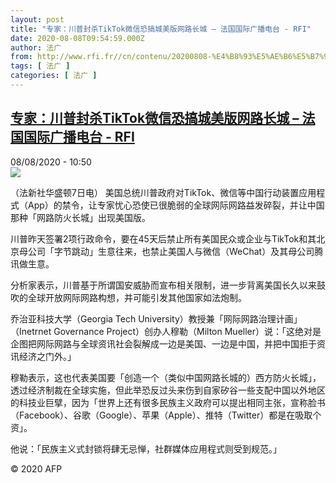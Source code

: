 ```yaml
---
layout: post
title: "专家：川普封杀TikTok微信恐搞城美版网路长城 – 法国国际广播电台 - RFI"
date: 2020-08-08T09:54:59.000Z
author: 法广
from: http://www.rfi.fr//cn/contenu/20200808-%E4%B8%93%E5%AE%B6%E5%B7%9D%E6%99%AE%E5%B0%81%E6%9D%80tiktok%E5%BE%AE%E4%BF%A1%E6%81%90%E6%90%9E%E5%9F%8E%E7%BE%8E%E7%89%88%E7%BD%91%E8%B7%AF%E9%95%BF%E5%9F%8E
tags: [ 法广 ]
categories: [ 法广 ]
---
```

<!--1596880499000-->
[专家：川普封杀TikTok微信恐搞城美版网路长城 – 法国国际广播电台 - RFI](http://www.rfi.fr//cn/contenu/20200808-%E4%B8%93%E5%AE%B6%E5%B7%9D%E6%99%AE%E5%B0%81%E6%9D%80tiktok%E5%BE%AE%E4%BF%A1%E6%81%90%E6%90%9E%E5%9F%8E%E7%BE%8E%E7%89%88%E7%BD%91%E8%B7%AF%E9%95%BF%E5%9F%8E)
------

<div>
<div>08/08/2020 - 10:50</div><img src="https://s.rfi.fr/media/display/f72dfd76-d955-11ea-9c03-005056bff430/w:310/p:16x9/int0008b.200808165005.jpg"><div class="t-content__body u-clearfix"><div class="m-interstitial"></div><p>（法新社华盛顿7日电）    美国总统川普政府对TikTok、微信等中国行动装置应用程式（App）的禁令，让专家忧心恐使已很脆弱的全球网际网路益发碎裂，并让中国那种「网路防火长城」出现美国版。</p><p>    川普昨天签署2项行政命令，要在45天后禁止所有美国民众或企业与TikTok和其北京母公司「字节跳动」生意往来，也禁止美国人与微信（WeChat）及其母公司腾讯做生意。</p><p>    分析家表示，川普基于所谓国安威胁而宣布相关限制，进一步背离美国长久以来鼓吹的全球开放网际网路构想，并可能引发其他国家如法炮制。</p><p>    乔治亚科技大学（Georgia Tech University）教授兼「网际网路治理计画」（Inetrnet Governance Project）创办人穆勒（Milton Mueller）说：「这绝对是企图把网际网路与全球资讯社会裂解成一边是美国、一边是中国，并把中国拒于资讯经济之门外。」</p><p>    穆勒表示，这也代表美国要「创造一个（类似中国网路长城的）西方防火长城」，透过经济制裁在全球实施，但此举恐反过头来伤到自家矽谷一些支配中国以外地区的科技业巨擘，因为「世界上还有很多民族主义政府可以提出相同主张，宣称脸书（Facebook）、谷歌（Google）、苹果（Apple）、推特（Twitter）都是在吸取个资」。</p><p>    他说：「民族主义式封锁将肆无忌惮，社群媒体应用程式则受到规范。」</p><p class="t-copyright">© 2020 AFP</p>        </div>
</div>
